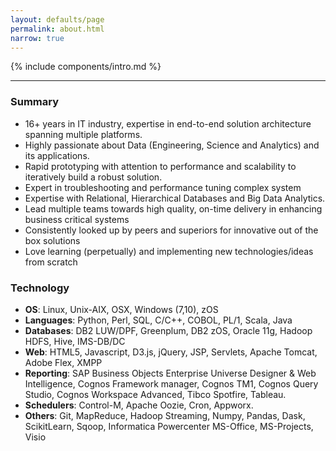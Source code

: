 ```yaml
---
layout: defaults/page
permalink: about.html
narrow: true
---
```


{% include components/intro.md %}

<hr />

### Summary

- 16+ years in IT industry, expertise in end-to-end solution architecture spanning multiple platforms.
- Highly passionate about Data (Engineering, Science and Analytics) and its applications.
- Rapid prototyping with attention to performance and scalability to iteratively build a robust solution.
- Expert in troubleshooting and performance tuning complex system
- Expertise with Relational, Hierarchical Databases and Big Data Analytics.
- Lead multiple teams towards high quality, on-time delivery in enhancing business critical systems
- Consistently looked up by peers and superiors for innovative out of the box solutions
- Love learning (perpetually) and implementing new technologies/ideas from scratch

### Technology

- **OS**: Linux, Unix-AIX, OSX, Windows (7,10), zOS
- **Languages**: Python, Perl, SQL, C/C++, COBOL, PL/1, Scala, Java
- **Databases**: DB2 LUW/DPF, Greenplum, DB2 zOS, Oracle 11g, Hadoop HDFS, Hive, IMS-DB/DC
- **Web**: HTML5, Javascript, D3.js, jQuery, JSP, Servlets, Apache Tomcat, Adobe Flex, XMPP
- **Reporting**: SAP Business Objects Enterprise Universe Designer & Web Intelligence, Cognos Framework manager, Cognos TM1, Cognos Query Studio, Cognos Workspace Advanced, Tibco Spotfire, Tableau.
- **Schedulers**: Control-M, Apache Oozie, Cron, Appworx.
- **Others**: Git, MapReduce, Hadoop Streaming, Numpy, Pandas, Dask, ScikitLearn, Sqoop, Informatica
Powercenter MS-Office, MS-Projects, Visio
